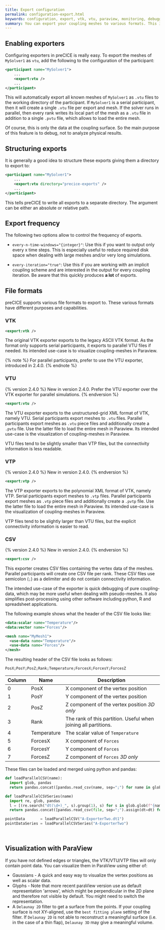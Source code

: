 ```yaml
---
title: Export configuration
permalink: configuration-export.html
keywords: configuration, export, vtk, vtu, paraview, monitoring, debugging
summary: You can export your coupling meshes to various formats. This is a great feature for debugging as you can monitor how preCICE maps and exchanges data. On this page, we explain how to configure such exporters.
---
```


## Enabling exporters

Configuring exporters in preCICE is really easy.
To export the meshes of `MySolver1` as `vtu`, add the following to the configuration of the participant:

```xml
<participant name="MySolver1">
    ...
    <export:vtu />
    ...
</participant>
```

This will automatically export all known meshes of `MySolver1` as `.vtu` files to the working directory of the participant.
If `MySolver1` is a serial participant, then it will create a single `.vtu` file per export and mesh.
If the solver runs in parallel, then every rank writes its local part of the mesh as a `.vtu` file in addition to a single `.pvtu` file, which allows to load the entire mesh.

Of course, this is only the data at the coupling surface. So the main purpose of this feature is to debug, not to analyze physical results.

## Structuring exports

It is generally a good idea to structure these exports giving them a directory to export to:

```xml
<participant name="MySolver1">
    ...
    <export:vtu directory="precice-exports" />
    ...
</participant>
```

This tells preCICE to write all exports to a separate directory.
The argument can be either an absolute or relative path.

## Export frequency

The following two options allow to control the frequency of exports.

* `every-n-time-windows="{integer}"`:
Use this if you want to output only every x time steps.
This is especially useful to reduce required disk space when dealing with large meshes and/or very long simulations.

* `every-iteration="true"`:
Use this if you are working with an implicit coupling scheme and are interested in the output for every coupling iteration.
Be aware that this quickly produces **a lot** of exports.

## File formats

preCICE supports various file formats to export to.
These various formats have different purposes and capabilities.

### VTK

```xml
<export:vtk />
```

The original VTK exporter exports to the legacy ASCII VTK format.
As the format only supports serial participants, it exports to parallel VTU files if needed.
Its intended use-case is to visualize coupling-meshes in Paraview.

{% note %}
For parallel participants, prefer to use the VTU exporter, introduced in 2.4.0.
{% endnote %}

### VTU

{% version 2.4.0 %}
New in version 2.4.0.
Prefer the VTU exporter over the VTK exporter for parallel simulations.
{% endversion %}

```xml
<export:vtu />
```

The VTU exporter exports to the unstructured-grid XML format of VTK, namely VTU.
Serial participants export meshes to `.vtu` files.
Parallel participants export meshes as `.vtu` piece files and additionally create a `.pvtu` file.
Use the latter file to load the entire mesh in Paraview.
Its intended use-case is the visualization of coupling-meshes in Paraview.

VTU files tend to be slightly smaller than VTP files, but the connectivity information is less readable.

### VTP

{% version 2.4.0 %}
New in version 2.4.0.
{% endversion %}

```xml
<export:vtp />
```

The VTP exporter exports to the polynomial XML format of VTK, namely VTP.
Serial participants export meshes to `.vtp` files.
Parallel participants export meshes as `.vtp` piece files and additionally create a `.pvtp` file.
Use the latter file to load the entire mesh in Paraview.
Its intended use-case is the visualization of coupling-meshes in Paraview.

VTP files tend to be slightly larger than VTU files, but the explicit connectivity information is easier to read.

### CSV

{% version 2.4.0 %}
New in version 2.4.0.
{% endversion %}

```xml
<export:csv />
```

This exporter creates CSV files containing the vertex data of the meshes.
Parallel participants will create one CSV file per rank.
These CSV files use semicolon (`;`) as a delimiter and do not contain connectivity information.

The intended use-case of the exporter is quick debugging of pure coupling-data, which may be more useful when dealing with pseudo-meshes.
It also simplifies post-processing using other software including python, R and spreadsheet applications.

The following example shows what the header of the CSV file looks like:

```xml
<data:scalar name="Temperature"/>
<data:vector name="Forces"/>

<mesh name="MyMesh1">
  <use-data name="Temperature"/>
  <use-data name="Forces"/>
</mesh>
```

The resulting header of the CSV file looks as follows:

```csv
PosX;PosY;PosZ;Rank;Temperature;ForcesX;ForcesY;ForcesZ
```

Column | Name | Description
--- | --- | ---
0 | PosX | X component of the vertex position
1 | PosY | Y component of the vertex position
2 | PosZ | Z component of the vertex position _3D only_
3 | Rank | The rank of this partition. Useful when joining all partitions.
4 | Temperature | The scalar value of `Temperature`
5 | ForcesX | X component of `Forces`
6 | ForcesY | Y component of `Forces`
7 | ForcesZ | Z component of `Forces` _3D only_

These files can be loaded and merged using python and pandas:

```py
def loadParallelCSV(name):
  import glob, pandas
  return pandas.concat([pandas.read_csv(name, sep=";") for name in glob.glob(f"{name}_*.csv")], ignore_index=True)

def loadParallelCSVSeries(name)
  import re, glob, pandas
  l = [(re.search("dt(\d+)_", s).group(1), s) for s in glob.glob(f"{name}.dt*_*.csv")]
  return pandas.concat([pandas.read_csv(file, sep=";").assign(dt=dt) for dt, file in l], ignore_index=True)

pointData       = loadParallelCSV("A-ExporterTwo.dt1")
pointDataSeries = loadParallelCSVSeries("A-ExporterTwo")
```

<br/> <!-- prevents overlap of code and header -->

## Visualization with ParaView

If you have not defined edges or triangles, the VTK/VTU/VTP files will only contain point data.
You can visualize them in ParaView using either of:

* Gaussians - A quick and easy way to visualize the vertex positions as well as scalar data.
* Glyphs - Note that more recent paraView version use as default representation 'arrows', which might be perpendicular in the 2D plane and therefore not visible by default. You might need to switch the representation.
* A `Delaunay 2D` filter to get a surface from the points. If your coupling surface is not XY-aligned, use the `best fitting plane` setting of the filter. If `Delaunay 2D` is not able to reconstruct a meaningful surface (i.e. in the case of a thin flap), `Delaunay 3D` may give a meaningful volume.
